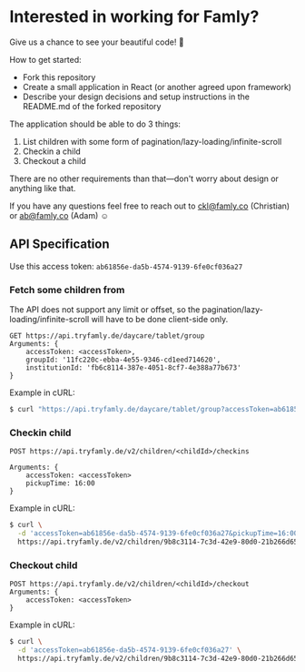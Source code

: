 # Interested in working for Famly?

Give us a chance to see your beautiful code! 🤩 

How to get started:
- Fork this repository
- Create a small application in React (or another agreed upon framework)
- Describe your design decisions and setup instructions in the README.md of the forked repository

The application should be able to do 3 things:
1. List children with some form of pagination/lazy-loading/infinite-scroll
2. Checkin a child
3. Checkout a child

There are no other requirements than that—don't worry about design or anything like that.

If you have any questions feel free to reach out to ckl@famly.co (Christian) or ab@famly.co (Adam) ☺️

## API Specification

Use this access token: `ab61856e-da5b-4574-9139-6fe0cf036a27`

### Fetch some children from

The API does not support any limit or offset, so the pagination/lazy-loading/infinite-scroll will have to be done client-side only.

```
GET https://api.tryfamly.de/daycare/tablet/group
Arguments: {
	accessToken: <accessToken>,
	groupId: '11fc220c-ebba-4e55-9346-cd1eed714620',
	institutionId: 'fb6c8114-387e-4051-8cf7-4e388a77b673'
}
```

Example in cURL:

```bash
$ curl "https://api.tryfamly.de/daycare/tablet/group?accessToken=ab61856e-da5b-4574-9139-6fe0cf036a27&groupId=8b16606f-3cfc-4f9f-9c9d-b57b9ae153c8&institutionId=b3f8357d-da7c-4c3f-b6e6-bca63f1f9cf9"
```

### Checkin child
```
POST https://api.tryfamly.de/v2/children/<childId>/checkins

Arguments: {
	accessToken: <accessToken>
	pickupTime: 16:00
}
```

Example in cURL:

```bash
$ curl \
  -d 'accessToken=ab61856e-da5b-4574-9139-6fe0cf036a27&pickupTime=16:00' \
  https://api.tryfamly.de/v2/children/9b8c3114-7c3d-42e9-80d0-21b266d6531f/checkins
```

### Checkout child
```
POST https://api.tryfamly.de/v2/children/<childId>/checkout
Arguments: {
	accessToken: <accessToken>
}
```

Example in cURL:

```bash
$ curl \
  -d 'accessToken=ab61856e-da5b-4574-9139-6fe0cf036a27' \
  https://api.tryfamly.de/v2/children/9b8c3114-7c3d-42e9-80d0-21b266d6531f/checkout
```
